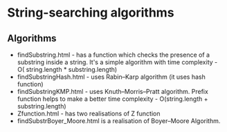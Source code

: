 # String-searching algorithms

 ## Algorithms

 * findSubstring.html - has a function which checks the presence of a substring inside a string. It's a simple algorithm with time complexity - О( string.length * substring.length)
 * findSubstringHash.html - uses Rabin–Karp algorithm (it uses hash function)
 * findSubstringKMP.html - uses Knuth–Morris–Pratt algorithm. Prefix function helps to make a better time complexity - O(string.length + substring.length)
 * Zfunction.html - has two realisations of Z function
 * findSubstrBoyer_Moore.html is a realisation of Boyer–Moore Algorithm. 